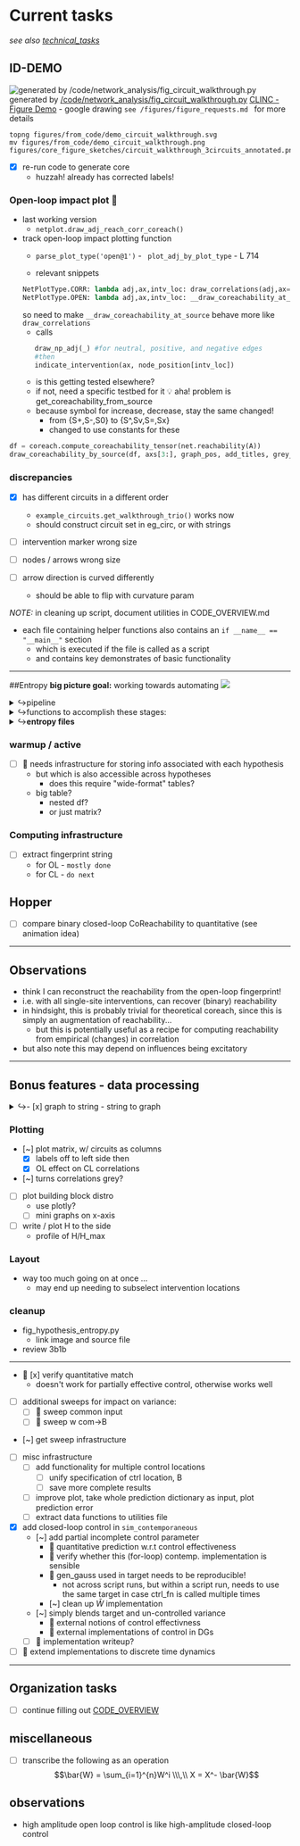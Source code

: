 # Current tasks
*see also [technical_tasks](/sketches_and_notation/planning_big_picture/technical_tasks.md)*



## ID-DEMO

![](/figures/core_figure_sketches/circuit_walkthrough_3circuits_annotated.png "generated by /code/network_analysis/fig_circuit_walkthrough.py")
generated by [/code/network_analysis/fig_circuit_walkthrough.py](/code/network_analysis/fig_circuit_walkthrough.py)
[CLINC - Figure Demo](https://docs.google.com/drawings/d/1OCqLHdHaLRi24GiD7XOSFU_7EoJ3gZxaVrFdsyMqlHM/edit) - google drawing 
`see /figures/figure_requests.md ` for more details
```
topng figures/from_code/demo_circuit_walkthrough.svg 
mv figures/from_code/demo_circuit_walkthrough.png figures/core_figure_sketches/circuit_walkthrough_3circuits_annotated.png
```

- [x] re-run code to generate core 
  - huzzah! already has corrected labels!
  
### Open-loop impact plot 🧿
- last working version 
  - `netplot.draw_adj_reach_corr_coreach()`
- track open-loop impact plotting function 
  - `parse_plot_type('open@1')` - 
  ` plot_adj_by_plot_type` - L 714
  
  - relevant snippets 
  ```python 
  NetPlotType.CORR: lambda adj,ax,intv_loc: draw_correlations(adj,ax=ax,grey_correlations=grey),
  NetPlotType.OPEN: lambda adj,ax,intv_loc: __draw_coreachability_at_source(adj=adj,ax=ax,intv_loc=intv_loc,grey_correlations=grey),
  ```
  so need to make `__draw_coreachability_at_source` behave more like `draw_correlations`
    - calls 
    ```python
       draw_np_adj(_) #for neutral, positive, and negative edges 
       #then
       indicate_intervention(ax, node_position[intv_loc])
   ```   
    - is this getting tested elsewhere? 
    - if not, need a specific testbed for it 
💡 aha! problem is get_coreachability_from_source
  - because symbol for increase, decrease, stay the same changed!
    - from {S+,S-,S0} to {S^,Sv,S=,Sx}
    - changed to use constants for these
```python 
df = coreach.compute_coreachability_tensor(net.reachability(A))
draw_coreachability_by_source(df, axs[3:], graph_pos, add_titles, grey_correlations=grey_correlations)
```


### discrepancies 


  - [x] has different circuits in a different order
    - `example_circuits.get_walkthrough_trio()` works now
    - should construct circuit set in eg_circ, or with strings 
    
  - [ ] intervention marker wrong size
  - [ ] nodes / arrows wrong size 
  
  - [ ] arrow direction is curved differently 
    - should be able to flip with curvature param 

*NOTE:* in cleaning up script, document utilities in CODE_OVERVIEW.md
- each file containing helper functions also contains an `if __name__ == "__main__"` section 
  - which is executed if the file is called as a script 
  - and contains key demonstrates of basic functionality


<hr>

##Entropy
**big picture goal:** working towards automating
![](/figures/core_figure_sketches/circuit_entropy_sketch.png)

<details><summary>↪pipeline</summary>

```mermaid
graph TD
a[adj]-->|w/ctrl?|c
c(comp. coreach)-->|coreach df|T(mats to string-fingerprint-token)

aggr-->|token freq dict|d-->E[entropy of tokens]
d(distro)-->dp[distro plot]
```

---
```mermaid
graph TD
S[S_k].->|S^/Sv/S=/Sx|ab
subgraph corr
  A(A_i)---ab( )
  ab-->B(B_j)
  end
```

</details>

<details><summary>↪functions to accomplish these stages:</summary>

- adj 
  - ( modified by severing )
- df of coreach tensor: iA	jB	kS src→corr
  ```python
  df = compute_coreachability_tensor(net.reachability(adj))
  ```
  - e.g. demo_fingerprint.csv
  - redundant directionality removed here on creation so we don't have to think about it at token stage?
  - self-correlation seems to be left in for some reason
    - remove this! so fingerprint will only have 3 ordered subtokens
  - for registering dfs across hypo, maybe it makes sense to have a compact, unique adj ID
- df to compact fingerprint strings:
  - `extract_circuit_signature_single_df()`
- token frequency 
  ```python
  tf = count_unique_frequency(data, do_normalize=True)
  ```
- entropy of tokens 
  ```python
  H = entropy_of_dict(tf, entr_base)
  H_max = max_entropy_of_dict(tf, entr_base)
  ```

</details>


<details><summary>↪<b>entropy files</b></summary>

- `network_pattern_entropy.py`
  - if name main 
- relies on `coreachability_source_classification.py` 
  - to compute coreach tensor
  - `partition_sources_ab()` is core function
- `plot_hypotheses_x_interventions.py`
  - handles plotting infrastructure, layout for left side 
  - but doesn't actually compute anything entropy-related
- `network_data_functions.py`
- 🧿 `analyze_hypothesis_entropy.py`
</details>


### warmup / active
- [ ] :dart: needs infrastructure for storing info associated with each hypothesis
  - but which is also accessible across hypotheses 
    - does this require "wide-format" tables?
  - big table?
    - nested df?
    - or just matrix?
       
### Computing infrastructure 
    
- [ ] extract fingerprint string 
  - for OL - `mostly done`
  - for CL - `do next`
## Hopper 
- [ ] compare binary closed-loop CoReachability to quantitative (see animation idea)
---
## Observations
-  think I can reconstruct the reachability from the open-loop fingerprint! 
  - i.e. with all single-site interventions, can recover (binary) reachability
  - in hindsight, this is probably trivial for theoretical coreach, since this is simply an augmentation of reachability...
    - but this is potentially useful as a recipe for computing reachability from empirical (changes) in correlation 
  - but also note this may depend on influences being excitatory

---
## Bonus features - data processing 
<details><summary>↪- [x] graph to string - string to graph
</summary>  

- see `network_data_functions.graph_components_to_arrow_str()` 
- want something reversible (at least for binary adjacency)
- something relatively compact 
- matrix convention is unlikely to matter
  - likely implies store as edgelist rather than matrix?
proposed solution:
  - `str(G.edges)`
  - `nx.to_pandas_edgelist(G)`
- seems silly to have huge strings as entries for each node 
  - what about multi-level indices?
  - or what about ENUMs which are keys to lookup table of adjacency
    - this has problem of requiring the dictionary to be saved with the csv and not being human readable

</details>

### Plotting 
- [~] plot matrix, w/ circuits as columns 
  - [x] labels off to left side then
  - [x] OL effect on CL correlations
- [~] turns correlations grey?

- [ ] plot building block distro
  - use plotly?
  - [ ] mini graphs on x-axis 
- [ ] write / plot H to the side 
  - profile of H/H_max
  
### Layout 
- way too much going on at once ... 
  - may end up needing to subselect intervention locations 
  
### cleanup 
- fig_hypothesis_entropy.py
  - link image and source file
- review 3b1b

--- 
- 🎯 [x] verify quantitative match
  - doesn't work for partially effective control, otherwise works well
- [ ] additional sweeps for impact on variance:
  - [ ] 🧵 sweep common input
  - [ ] 🧵 sweep w com→B

- [~] get sweep infrastructure
- [ ] misc infrastructure
  - [ ] add functionality for multiple control locations
    - [ ] unify specification of ctrl location, B
    - [ ] save more complete results
  - [ ] improve plot, take whole prediction dictionary as input, plot prediction error
  - [ ] extract data functions to utilities file
- [x] add closed-loop control in `sim_contemporaneous`
  - [~] add partial incomplete control parameter
    - 🧵 quantitative prediction w.r.t control effectiveness
    - 🧵 verify whether this (for-loop) contemp. implementation is sensible 
    - 🧵 gen_gauss used in target needs to be reproducible!
      - not across script runs, but within a script run, needs to use the same target in case ctrl_fn is called multiple times
    - [~] clean up $\bar{W}$ implementation
  - [~] simply blends target and un-controlled variance
    - 🧵 external notions of control effectivness 
    - 🧵 external implementations of control in DGs
  - [ ] 🎁 implementation writeup?
- [ ] 🎁 extend implementations to discrete time dynamics
---
## Organization tasks 
- [ ] continue filling out [CODE_OVERVIEW](CODE_OVERVIEW.md)

## miscellaneous
- [ ] transcribe the following as an operation $$\bar{W} = \sum_{i=1}^{n}W^i \\\,\\ X = X^- \bar{W}$$
  
## observations
- high amplitude open loop control is like high-amplitude closed-loop control